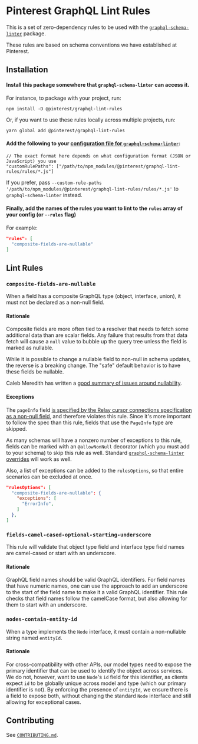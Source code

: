 # Pinterest GraphQL Lint Rules

This is a set of zero-dependency rules to be used with the [`graphql-schema-linter`](https://github.com/cjoudrey/graphql-schema-linter) package.

These rules are based on schema conventions we have established at Pinterest.

## Installation

#### Install this package somewhere that `graphql-schema-linter` can access it.

For instance, to package with your project, run:

```
npm install -D @pinterest/graphql-lint-rules
```

Or, if you want to use these rules locally across multiple projects, run:

```
yarn global add @pinterest/graphql-lint-rules
```

#### Add the following to your [configuration file for `graphql-schema-linter`](https://github.com/cjoudrey/graphql-schema-linter#configuration-file):

```json5
// The exact format here depends on what configuration format (JSON or JavaScript) you use
"customRulePaths": ["/path/to/npm_modules/@pinterest/graphql-lint-rules/rules/*.js"]
```

If you prefer, pass `--custom-rule-paths '/path/to/npm_modules/@pinterest/graphql-lint-rules/rules/*.js'` to `graphql-schema-linter` instead.

#### Finally, add the names of the rules you want to lint to the `rules` array of your config (or `--rules` flag)

For example:

```json
"rules": [
  "composite-fields-are-nullable"
]
```

## Lint Rules

### `composite-fields-are-nullable`

When a field has a composite GraphQL type (object, interface, union), it must not be declared as a non-null field.

#### Rationale

Composite fields are more often tied to a resolver that needs to fetch some additional data than are scalar fields. Any failure that results from that data fetch will cause a `null` value to bubble up the query tree unless the field is marked as nullable.

While it is possible to change a nullable field to non-null in schema updates, the reverse is a breaking change. The "safe" default behavior is to have these fields be nullable.

Caleb Meredith has written a [good summary of issues around nullability](https://calebmer.com/2017/08/25/when-to-use-graphql-non-null-fields.html).

#### Exceptions

The `pageInfo` field [is specified by the Relay cursor connections specification as a non-null field](https://relay.dev/graphql/connections.htm#sec-Connection-Types.Fields.PageInfo), and therefore violates this rule. Since it's more important to follow the spec than this rule, fields that use the `PageInfo` type are skipped.

As many schemas will have a nonzero number of exceptions to this rule, fields can be marked with an `@allowNonNull` decorator (which you must add to your schema) to skip this rule as well. Standard [`graphql-schema-linter` overrides](https://github.com/cjoudrey/graphql-schema-linter#inline-rule-overrides) will work as well.

Also, a list of exceptions can be added to the `rulesOptions`, so that entire scenarios can be excluded at once.

```json
"rulesOptions": [
  "composite-fields-are-nullable": {
    "exceptions": [
      "ErrorInfo",
    ]
  },
]
```

### `fields-camel-cased-optional-starting-underscore`

This rule will validate that object type field and interface type field names are camel-cased or start with an underscore.

#### Rationale

GraphQL field names should be valid GraphQL identifiers. For field names that have numeric names, one can use the approach to add an underscore to the start of the field name to make it a valid GraphQL identifier. This rule checks that field names follow the camelCase format, but also allowing for them to start with an underscore.

### `nodes-contain-entity-id`

When a type implements the `Node` interface, it must contain a non-nullable string named `entityId`.

#### Rationale

For cross-compatibility with other APIs, our model types need to expose the primary identifier that can be used to identify the object across services. We do not, however, want to use `Node`'s `id` field for this identifier, as clients expect `id` to be globally unique across model and type (which our primary identifier is not). By enforcing the presence of `entityId`, we ensure there is a field to expose both, without changing the standard `Node` interface and still allowing for exceptional cases.

## Contributing

See [`CONTRIBUTING.md`](CONTRIBUTING.md).
